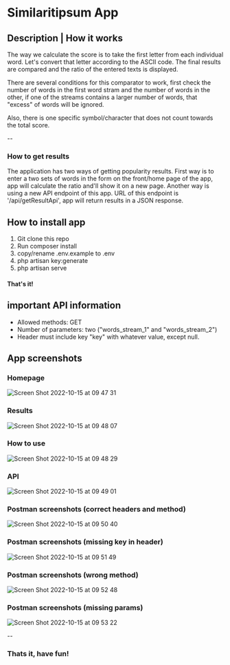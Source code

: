 # Similaritipsum App

## Description | How it works

The way we calculate the score is to take the first letter from each individual word. Let's convert that letter according to the ASCII code. The final results are compared and the ratio of the entered texts is displayed.

There are several conditions for this comparator to work, first check the number of words in the first word stram and the number of words in the other, if one of the streams contains a larger number of words, that "excess" of words will be ignored.

Also, there is one specific symbol/character that does not count towards the total score.

--

### How to get results

The application has two ways of getting popularity results.
First way is to enter a two sets of words in the form on the front/home page of the app,
app will calculate the ratio and'll show it on a new page.
Another way is using a new API endpoint of this app. URL of this endpoint is '/api/getResultApi',
app will return results in a JSON response.

## How to install app

1. Git clone this repo
2. Run composer install
3. copy/rename .env.example to .env
4. php artisan key:generate
5. php artisan serve

#### That's it!

## important API information

- Allowed methods: GET
- Number of parameters: two ("words_stream_1" and "words_stream_2")
- Header must include key "key" with whatever value, except null.

## App screenshots

### Homepage
![Screen Shot 2022-10-15 at 09 47 31](https://user-images.githubusercontent.com/44585012/195975706-41421982-7288-48df-a82f-f5b16f9236db.png)

### Results
![Screen Shot 2022-10-15 at 09 48 07](https://user-images.githubusercontent.com/44585012/195975755-eab5dfc9-c13e-4281-acb2-a5e638f96ec9.png)

### How to use
![Screen Shot 2022-10-15 at 09 48 29](https://user-images.githubusercontent.com/44585012/195975778-03a1f6b0-e39c-4cb1-9246-d47fdd4324e8.png)

### API
![Screen Shot 2022-10-15 at 09 49 01](https://user-images.githubusercontent.com/44585012/195975787-86d6e0ed-3f8e-40df-96a2-860df3e2e22f.png)

### Postman screenshots (correct headers and method)
![Screen Shot 2022-10-15 at 09 50 40](https://user-images.githubusercontent.com/44585012/195975868-b640f188-043d-4f51-9334-2123bed3b9e0.png)

### Postman screenshots (missing key in header)
![Screen Shot 2022-10-15 at 09 51 49](https://user-images.githubusercontent.com/44585012/195975914-27a0b33d-fc85-43f5-828b-913145dad075.png)

### Postman screenshots (wrong method)
![Screen Shot 2022-10-15 at 09 52 48](https://user-images.githubusercontent.com/44585012/195975933-eb483559-56f6-4e5c-b1dd-c2e79638fa26.png)

### Postman screenshots (missing params)
![Screen Shot 2022-10-15 at 09 53 22](https://user-images.githubusercontent.com/44585012/195975953-193edee9-0a93-4107-a852-8e78d967ae64.png)

--
### Thats it, have fun!
